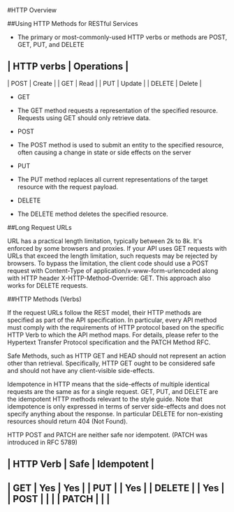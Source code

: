 #HTTP Overview

##Using HTTP Methods for RESTful Services

- The primary or most-commonly-used HTTP verbs or methods are POST, GET, PUT, and DELETE

| HTTP verbs | Operations |
---------------------------
| POST | Create |
| GET | Read |
| PUT | Update |
| DELETE | Delete |


* GET
-  The GET method requests a representation of the specified resource. Requests using GET should only retrieve data.

* POST
- The POST method is used to submit an entity to the specified resource, often causing a change in state or side effects on the server

* PUT
- The PUT method replaces all current representations of the target resource with the request payload.

* DELETE
- The DELETE method deletes the specified resource.






##Long Request URLs

URL has a practical length limitation, typically between 2k to 8k. It's enforced by some browsers and proxies. If your API uses GET requests with URLs that exceed the length limitation, such requests may be rejected by browsers. To bypass the limitation, the client code should use a POST request with Content-Type of application/x-www-form-urlencoded along with HTTP header X-HTTP-Method-Override: GET. This approach also works for DELETE requests.

##HTTP Methods (Verbs)

If the request URLs follow the REST model, their HTTP methods are specified as part of the API specification. In particular, every API method must comply with the requirements of HTTP protocol based on the specific HTTP Verb to which the API method maps. For details, please refer to the Hypertext Transfer Protocol specification and the PATCH Method RFC.

Safe Methods, such as HTTP GET and HEAD should not represent an action other than retrieval. Specifically, HTTP GET ought to be considered safe and should not have any client-visible side-effects.

Idempotence in HTTP means that the side-effects of multiple identical requests are the same as for a single request. GET, PUT, and DELETE are the idempotent HTTP methods relevant to the style guide. Note that idempotence is only expressed in terms of server side-effects and does not specify anything about the response. In particular DELETE for non-existing resources should return 404 (Not Found).

HTTP POST and PATCH are neither safe nor idempotent. (PATCH was introduced in RFC 5789)

| HTTP Verb	| Safe | Idempotent |	
---------------------------------
| GET | Yes | Yes |
| PUT | | Yes |
| DELETE | |	Yes |
| POST | | |
| PATCH	| | |
---------------------------------